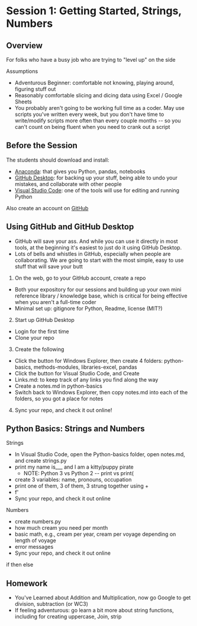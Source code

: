 # Session 1: Getting Started, Strings, Numbers

## Overview

For folks who have a busy job who are trying to "level up" on the side

Assumptions
- Adventurous Beginner: comfortable not knowing, playing around, figuring stuff out
- Reasonably comfortable slicing and dicing data using Excel / Google Sheets
- You probably aren't going to be working full time as a coder. May use scripts you've written every week, but you don't have time to write/modify scripts more often than every couple months -- so you can't count on being fluent when you need to crank out a script

## Before the Session

The students should download and install:
- [Anaconda](https://www.anaconda.com/): that gives you Python, pandas, notebooks
- [GitHub Desktop]( https://desktop.github.com/): for backing up your stuff, being able to undo your mistakes, and collaborate with other people
- [Visual Studio Code]( https://code.visualstudio.com/): one of the tools will use for editing and running Python

Also create an account on [GitHub]( https://github.com/)


## Using GitHub and GitHub Desktop

- GitHub will save your ass. And while you can use it directly in most tools, at the beginning it's easiest to just do it using GitHub Desktop.
- Lots of bells and whistles in GitHub, especially when people are collaborating. We are going to start with the most simple, easy to use stuff that will save your butt

1) On the web, go to your GitHub account, create a repo
- Both your expository for our sessions and building up your own mini reference library / knowledge base, which is critical for being effective when you aren't a full-time coder
- Minimal set up: gitignore for Python, Readme, license (MIT?)

2) Start up GitHub Desktop
- Login for the first time
- Clone your repo


3) Create the following
- Click the button for Windows Explorer, then create 4 folders: python-basics, methods-modules, libraries-excel, pandas
- Click the button for Visual Studio Code, and Create
- Links.md: to keep track of any links you find along the way
- Create a notes.md in python-basics
- Switch back to Windows Explorer, then copy notes.md into each of the folders, so you got a place for notes

4) Sync your repo, and check it out online!


## Python Basics: Strings and Numbers

Strings
- In Visual Studio Code, open the Python-basics folder, open notes.md, and create strings.py
- print my name is___ and I am a kitty/puppy pirate
  - NOTE: Python 3 vs Python 2 -- print vs print(
- create 3 variables: name, pronouns, occupation
- print one of them, 3 of them, 3 strung together using + 
- f'
- Sync your repo, and check it out online

Numbers
- create numbers.py
- how much cream you need per month
- basic math, e.g., cream per year, cream per voyage depending on length of voyage
- error messages
- Sync your repo, and check it out online

if then else

 ## Homework

- You've Learned about Addition and Multiplication, now go Google to get division, subtraction (or WC3)
- If feeling adventurous: go learn a bit more about string functions, including for creating uppercase, Join, strip
